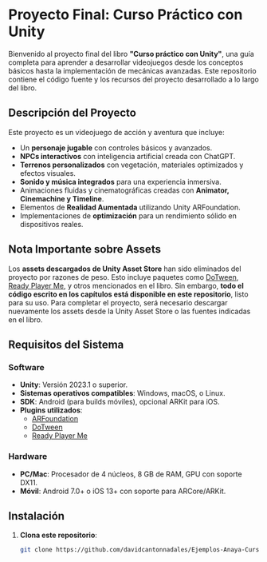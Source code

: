 # Proyecto Final: Curso Práctico con Unity

Bienvenido al proyecto final del libro **"Curso práctico con Unity"**, una guía completa para aprender a desarrollar videojuegos desde los conceptos básicos hasta la implementación de mecánicas avanzadas. Este repositorio contiene el código fuente y los recursos del proyecto desarrollado a lo largo del libro.

## Descripción del Proyecto

Este proyecto es un videojuego de acción y aventura que incluye:

- Un **personaje jugable** con controles básicos y avanzados.
- **NPCs interactivos** con inteligencia artificial creada con ChatGPT.
- **Terrenos personalizados** con vegetación, materiales optimizados y efectos visuales.
- **Sonido y música integrados** para una experiencia inmersiva.
- Animaciones fluidas y cinematográficas creadas con **Animator, Cinemachine y Timeline**.
- Elementos de **Realidad Aumentada** utilizando Unity ARFoundation.
- Implementaciones de **optimización** para un rendimiento sólido en dispositivos reales.

## Nota Importante sobre Assets

Los **assets descargados de Unity Asset Store** han sido eliminados del proyecto por razones de peso. Esto incluye paquetes como [DoTween](http://dotween.demigiant.com/), [Ready Player Me](https://readyplayer.me/), y otros mencionados en el libro. Sin embargo, **todo el código escrito en los capítulos está disponible en este repositorio**, listo para su uso. Para completar el proyecto, será necesario descargar nuevamente los assets desde la Unity Asset Store o las fuentes indicadas en el libro.

## Requisitos del Sistema

### Software

- **Unity**: Versión 2023.1 o superior.
- **Sistemas operativos compatibles**: Windows, macOS, o Linux.
- **SDK**: Android (para builds móviles), opcional ARKit para iOS.
- **Plugins utilizados**:
  - [ARFoundation](https://docs.unity3d.com/Packages/com.unity.xr.arfoundation@latest)
  - [DoTween](http://dotween.demigiant.com/)
  - [Ready Player Me](https://readyplayer.me/)

### Hardware

- **PC/Mac**: Procesador de 4 núcleos, 8 GB de RAM, GPU con soporte DX11.
- **Móvil**: Android 7.0+ o iOS 13+ con soporte para ARCore/ARKit.

## Instalación

1. **Clona este repositorio**:
   ```bash
   git clone https://github.com/davidcantonnadales/Ejemplos-Anaya-Curso-Practico-Con-Unity.git
   ```
